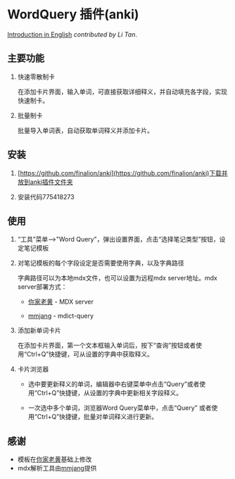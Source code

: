 # WordQuery 插件(anki)

[Introduction in English](introduction.md) *contributed by Li Tan*.

## 主要功能

1. 快速零散制卡      

    在添加卡片界面，输入单词，可直接获取详细释义，并自动填充各字段，实现快速制卡。   

2. 批量制卡  

    批量导入单词表，自动获取单词释义并添加卡片。


## 安装
     
1. [https://github.com/finalion/anki](https://github.com/finalion/anki)下载并放到anki插件文件夹

2. 安装代码775418273
    

## 使用

1. “工具”菜单-->"Word Query"，弹出设置界面，点击“选择笔记类型”按钮，设定笔记模板

3. 对笔记模板的每个字段设定是否需要使用字典，以及字典路径

   字典路径可以为本地mdx文件，也可以设置为远程mdx server地址。mdx server部署方式：  

    - [你家老黄](https://ninja33.github.io/) - MDX server  

    - [mmjang](https://github.com/mmjang/mdict-query) -  mdict-query


2. 添加新单词卡片  
 
   在添加卡片界面，第一个文本框输入单词后，按下“查询”按钮或者使用“Ctrl+Q”快捷键，可从设置的字典中获取释义。

3. 卡片浏览器

    - 选中要更新释义的单词，编辑器中右键菜单中点击“Query”或者使用“Ctrl+Q”快捷键，从设置的字典中更新相关字段释义。

    - 一次选中多个单词，浏览器Word Query菜单中，点击“Query” 或者使用“Ctrl+Q”快捷键，批量对单词释义进行更新。


## 感谢
- 模板在[你家老黄](https://ninja33.github.io/)基础上修改
- mdx解析工具由[mmjang](https://github.com/mmjang/mdict-query)提供

